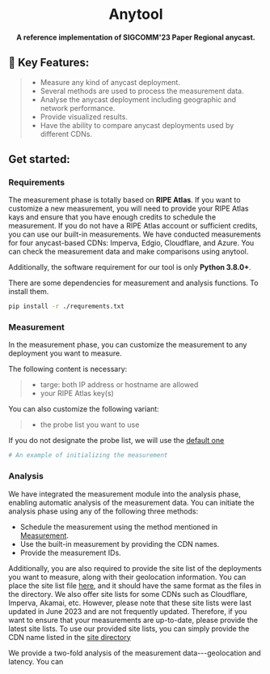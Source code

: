 <h1 align="center">
  <br>
   Anytool
  <br>
</h1>
<h4 align="center">A reference implementation of SIGCOMM'23 Paper Regional anycast.</h4>

## 🚀 Key Features: 

> - Measure any kind of anycast deployment.  
> - Several methods are used to process the measurement data.  
> - Analyse the anycast deployment including geographic and network performance.
> - Provide visualized results.  
> - Have the ability to compare anycast deployments used by different CDNs.  

## Get started:

### Requirements

The measurement phase is totally based on **RIPE Atlas**. If you want to customize a new measurement, you will need to provide your RIPE Atlas kays and ensure that you have enough credits to schedule the measurement. If you do not have a RIPE Atlas account or sufficient credits, you can use our built-in measurements. We have conducted measurements for four anycast-based CDNs: Imperva, Edgio, Cloudflare, and Azure. You can check the measurement data and make comparisons using anytool.      

Additionally, the software requirement for our tool is only **Python 3.8.0+**.

There are some dependencies for measurement and analysis functions. To install them.  
```bash
pip install -r ./requrements.txt
```

### Measurement

In the measurement phase, you can customize the measurement to any deployment you want to measure.  

The following content is necessary:  
> - targe: both IP address or hostname are allowed  
> - your RIPE Atlas key(s)

You can also customize the following variant:  
> - the probe list you want to use

If you do not designate the probe list, we will use the [default one](./dataset/srprobe_lst)

```bash
# An example of initializing the measurement
```



### Analysis

We have integrated the measurement module into the analysis phase, enabling automatic analysis of the measurement data. You can initiate the analysis phase using any of the following three methods:

* Schedule the measurement using the method mentioned in <a href="#measurement">Measurement</a>.
* Use the built-in measurement by providing the CDN names.
* Provide the measurement IDs.

Additionally, you are also required to provide the site list of the deployments you want to measure, along with their geolocation information. You can place the site list file [here](./dataset/dc_lst), and it should have the same format as the files in the directory.
We also offer site lists for some CDNs such as Cloudflare, Imperva, Akamai, etc. However, please note that these site lists were last updated in June 2023 and are not frequently updated. Therefore, if you want to ensure that your measurements are up-to-date, please provide the latest site lists. To use our provided site lists, you can simply provide the CDN name listed in the [site directory](./dataset/dc_lst)

We provide a two-fold analysis of the measurement data---geolocation and latency. You can 
